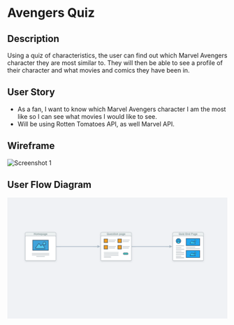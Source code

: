 # Avengers Quiz

## Description

Using a quiz of characteristics, the user can find out which Marvel Avengers character they are most similar to. They will then be able to see a profile of their character and what movies and comics they have been in.

## User Story

* As a fan, I want to know which Marvel Avengers character I am the most like so I can see what movies I would like to see.
* Will be using Rotten Tomatoes API, as well Marvel API.

## Wireframe

![Screenshot 1](https://github.com/leviathan902/Project-1/blob/main/assets/images/basic-wireframe-v1.png?raw=true)

## User Flow Diagram

![User Flow Diagram](assets/images/userFlowDiagram.png)
